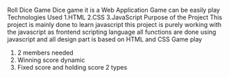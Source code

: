 Roll Dice Game
Dice game it is a Web Application Game can be easily play
Technologies Used
1.HTML 
2.CSS
3.JavaScript
Purpose of the Project
    This project is mainly done to learn javascript this project is purely working with the javascript as frontend scripting language all functions are done using javascript and all design part is based on HTML and CSS
Game play
1. 2 members needed
2. Winning score dynamic
3. Fixed score and holding score 2 types
